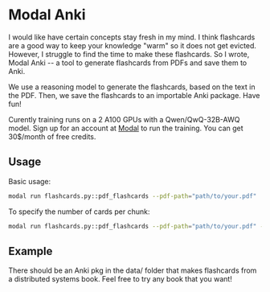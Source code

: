 # Modal Anki 

I would like have certain concepts stay fresh in my mind. I think flashcards are a good way to keep your knowledge "warm" so it does not get evicted. However, I struggle to find the time to make these flashcards. So I wrote, Modal Anki -- a tool to generate flashcards from PDFs and save them to Anki.

We use a reasoning model to generate the flashcards, based on the text in the PDF. Then, we save the flashcards to an importable Anki package. Have fun!

Curently training runs on a 2 A100 GPUs with a Qwen/QwQ-32B-AWQ model. Sign up for an account at [Modal](https://modal.com) to run the training. You can get 30$/month of free credits.

## Usage

Basic usage:
```bash
modal run flashcards.py::pdf_flashcards --pdf-path="path/to/your.pdf"
```

To specify the number of cards per chunk:
```bash
modal run flashcards.py::pdf_flashcards --pdf-path="path/to/your.pdf" --num-cards=15
```

## Example
There should be an Anki pkg in the data/ folder that makes flashcards from a distributed systems book. Feel free to try any book that you want!



